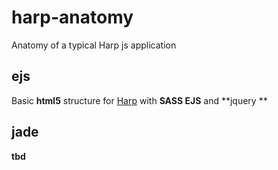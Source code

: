 # harp-anatomy
Anatomy of a typical Harp js application
## ejs
Basic **html5** structure for [Harp](http://harpjs.com) with **SASS EJS** and **jquery **
## jade
**tbd**
